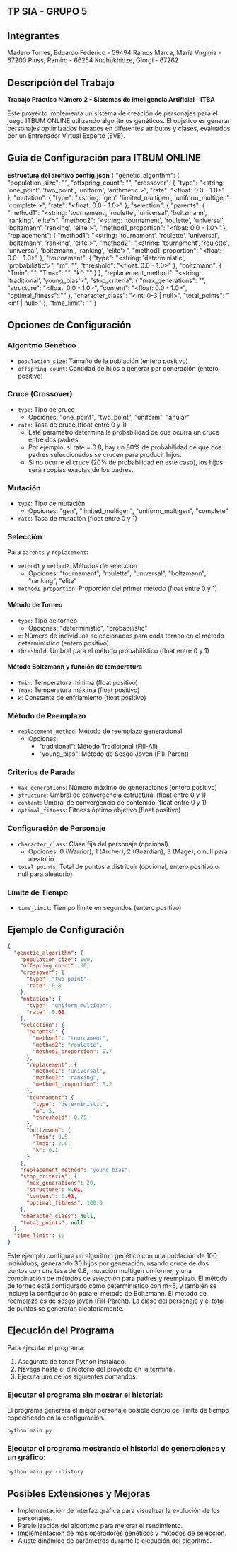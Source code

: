 ## TP SIA - GRUPO 5 

## Integrantes
 Madero Torres, Eduardo Federico - 59494
 Ramos Marca, María Virginia - 67200
 Pluss, Ramiro - 66254
 Kuchukhidze, Giorgi - 67262

## Descripción del Trabajo

**Trabajo Práctico Número 2 - Sistemas de Inteligencia Artificial - ITBA**

Este proyecto implementa un sistema de creación de personajes para el juego ITBUM ONLINE utilizando algoritmos genéticos. El objetivo es generar personajes optimizados basados en diferentes atributos y clases, evaluados por un Entrenador Virtual Experto (EVE).

## Guía de Configuración para ITBUM ONLINE 

**Estructura del archivo config.json**
{
  "genetic_algorithm": {
    "population_size": "<int>",
    "offspring_count": "<int>",
    "crossover": {
      "type": "<string: 'one_point', 'two_point', 'uniform', 'arithmetic'>",
      "rate": "<float: 0.0 - 1.0>"
    },
    "mutation": {
      "type": "<string: 'gen', 'limited_multigen', 'uniform_multigen', 'complete'>",
      "rate": "<float: 0.0 - 1.0>"
    },
    "selection": {
      "parents": {
        "method1": "<string: 'tournament', 'roulette', 'universal', 'boltzmann', 'ranking', 'elite'>",
        "method2": "<string: 'tournament', 'roulette', 'universal', 'boltzmann', 'ranking', 'elite'>",
        "method1_proportion": "<float: 0.0 - 1.0>"
      },
      "replacement": {
        "method1": "<string: 'tournament', 'roulette', 'universal', 'boltzmann', 'ranking', 'elite'>",
        "method2": "<string: 'tournament', 'roulette', 'universal', 'boltzmann', 'ranking', 'elite'>",
        "method1_proportion": "<float: 0.0 - 1.0>"
      },
      "tournament": {
        "type": "<string: 'deterministic', 'probabilistic'>",
        "m": "<int>",
        "threshold": "<float: 0.0 - 1.0>"
      },
      "boltzmann": {
        "Tmin": "<float>",
        "Tmax": "<float>",
        "k": "<float>"
      }
    },
    "replacement_method": "<string: 'traditional', 'young_bias'>",
    "stop_criteria": {
      "max_generations": "<int>",
      "structure": "<float: 0.0 - 1.0>",
      "content": "<float: 0.0 - 1.0>",
      "optimal_fitness": "<float>"
    },
    "character_class": "<int: 0-3 | null>",
    "total_points": "<int | null>"
  },
  "time_limit": "<int>"
}

## Opciones de Configuración

### Algoritmo Genético

- `population_size`: Tamaño de la población (entero positivo)
- `offspring_count`: Cantidad de hijos a generar por generación (entero positivo)

### Cruce (Crossover)

- `type`: Tipo de cruce
  - Opciones: "one_point", "two_point", "uniform", "anular"
- `rate`: Tasa de cruce (float entre 0 y 1)
  - Este parámetro determina la probabilidad de que ocurra un cruce entre dos padres. 
  - Por ejemplo, si rate = 0.8, hay un 80% de probabilidad de que dos padres seleccionados se crucen para producir hijos.
  - Si no ocurre el cruce (20% de probabilidad en este caso), los hijos serán copias exactas de los padres.

### Mutación

- `type`: Tipo de mutación
  - Opciones: "gen", "limited_multigen", "uniform_multigen", "complete"
- `rate`: Tasa de mutación (float entre 0 y 1)

### Selección

Para `parents` y `replacement`:
- `method1` y `method2`: Métodos de selección
  - Opciones: "tournament", "roulette", "universal", "boltzmann", "ranking", "elite"
- `method1_proportion`: Proporción del primer método (float entre 0 y 1)

#### Método de Torneo

- `type`: Tipo de torneo
  - Opciones: "deterministic", "probabilistic"
- `m`: Número de individuos seleccionados para cada torneo en el método determinístico (entero positivo)
- `threshold`: Umbral para el método probabilístico (float entre 0 y 1)

#### Método Boltzmann y función de temperatura 

- `Tmin`: Temperatura mínima (float positivo)
- `Tmax`: Temperatura máxima (float positivo)
- `k`: Constante de enfriamiento (float positivo)

### Método de Reemplazo

- `replacement_method`: Método de reemplazo generacional
  - Opciones: 
    - "traditional": Método Tradicional (Fill-All)
    - "young_bias": Método de Sesgo Joven (Fill-Parent)

### Criterios de Parada

- `max_generations`: Número máximo de generaciones (entero positivo)
- `structure`: Umbral de convergencia estructural (float entre 0 y 1)
- `content`: Umbral de convergencia de contenido (float entre 0 y 1)
- `optimal_fitness`: Fitness óptimo objetivo (float positivo)

### Configuración de Personaje

- `character_class`: Clase fija del personaje (opcional)
  - Opciones: 0 (Warrior), 1 (Archer), 2 (Guardian), 3 (Mage), o null para aleatorio
- `total_points`: Total de puntos a distribuir (opcional, entero positivo o null para aleatorio)

### Límite de Tiempo

- `time_limit`: Tiempo límite en segundos (entero positivo)

## Ejemplo de Configuración

```json
{
  "genetic_algorithm": {
    "population_size": 100,
    "offspring_count": 30,
    "crossover": {
      "type": "two_point",
      "rate": 0.8
    },
    "mutation": {
      "type": "uniform_multigen",
      "rate": 0.01
    },
    "selection": {
      "parents": {
        "method1": "tournament",
        "method2": "roulette",
        "method1_proportion": 0.7
      },
      "replacement": {
        "method1": "universal",
        "method2": "ranking",
        "method1_proportion": 0.2
      },
      "tournament": {
        "type": "deterministic",
        "m": 5,
        "threshold": 0.75
      },
      "boltzmann": {
        "Tmin": 0.5,
        "Tmax": 2.0,
        "k": 0.1
      }
    },
    "replacement_method": "young_bias",
    "stop_criteria": {
      "max_generations": 20,
      "structure": 0.01,
      "content": 0.01,
      "optimal_fitness": 100.0
    },
    "character_class": null,
    "total_points": null
  },
  "time_limit": 10
}
```

Este ejemplo configura un algoritmo genético con una población de 100 individuos, generando 30 hijos por generación, usando cruce de dos puntos con una tasa de 0.8, mutación multigen uniforme, y una combinación de métodos de selección para padres y reemplazo. El método de torneo está configurado como determinístico con m=5, y también se incluye la configuración para el método de Boltzmann. El método de reemplazo es de sesgo joven (Fill-Parent). La clase del personaje y el total de puntos se generarán aleatoriamente.

##  Ejecución del Programa

Para ejecutar el programa:

1. Asegúrate de tener Python instalado.
2. Navega hasta el directorio del proyecto en la terminal.
3. Ejecuta uno de los siguientes comandos:

### Ejecutar el programa sin mostrar el historial:

El programa generará el mejor personaje posible dentro del límite de tiempo especificado en la configuración.

```
python main.py
```

### Ejecutar el programa mostrando el historial de generaciones y un gráfico:

```
python main.py --history
```

## Posibles Extensiones y Mejoras

- Implementación de interfaz gráfica para visualizar la evolución de los personajes.
- Paralelización del algoritmo para mejorar el rendimiento.
- Implementación de más operadores genéticos y métodos de selección.
- Ajuste dinámico de parámetros durante la ejecución del algoritmo.